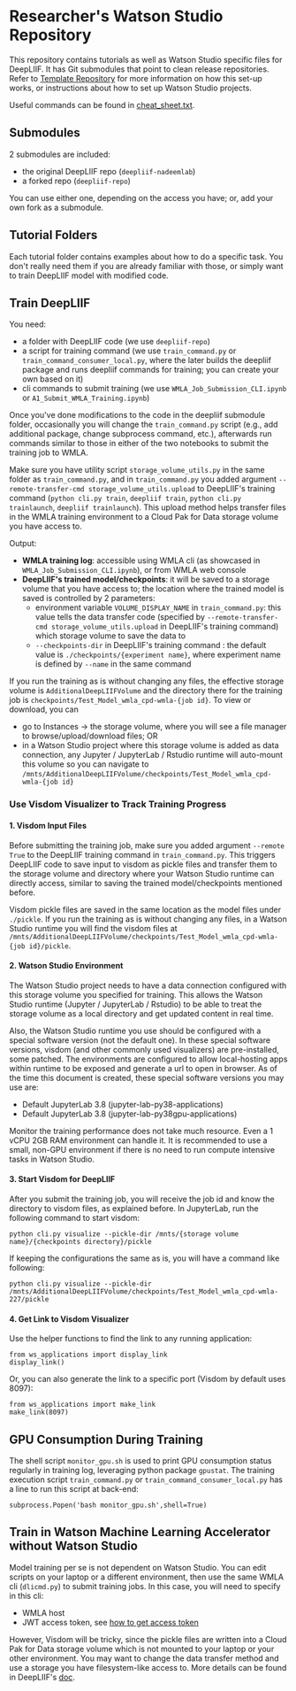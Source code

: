 # Researcher's Watson Studio Repository
This repository contains tutorials as well as Watson Studio specific files for DeepLIIF. It has Git submodules that point to clean release repositories. Refer to [Template Repository](https://github.com/drewmibm/watson-studio-template#watson-studio-template) for more information on how this set-up works, or instructions about how to set up Watson Studio projects.

Useful commands can be found in [cheat_sheet.txt](cheat_sheet.txt).

## Submodules
2 submodules are included:

- the original DeepLIIF repo (`deepliif-nadeemlab`)
- a forked repo (`deepliif-repo`)

You can use either one, depending on the access you have; or, add your own fork as a submodule.

## Tutorial Folders
Each tutorial folder contains examples about how to do a specific task. You don't really need them if you are already familiar with those, or simply want to train DeepLIIF model with modified code.

## Train DeepLIIF
You need:

- a folder with DeepLIIF code (we use `deepliif-repo`)
- a script for training command (we use `train_command.py` or `train_command_consumer_local.py`, where the later builds the deepliif package and runs deepliif commands for training; you can create your own based on it)
- cli commands to submit training (we use `WMLA_Job_Submission_CLI.ipynb` or `A1_Submit_WMLA_Training.ipynb`)

Once you've done modifications to the code in the deepliif submodule folder, occasionally you will change the `train_command.py` script (e.g., add additional package, change subprocess command, etc.), afterwards run commands similar to those in either of the two notebooks to submit the training job to WMLA.

Make sure you have utility script `storage_volume_utils.py` in the same folder as `train_command.py`, and in `train_command.py` you added argument `--remote-transfer-cmd storage_volume_utils.upload` to DeepLIIF's training command (`python cli.py train`, `deepliif train`, `python cli.py trainlaunch`, `deepliif trainlaunch`). This upload method helps transfer files in the WMLA training environment to a Cloud Pak for Data storage volume you have access to.

Output:

- **WMLA training log**: accessible using WMLA cli (as showcased in `WMLA_Job_Submission_CLI.ipynb`), or from WMLA web console
- **DeepLIIF's trained model/checkpoints**: it will be saved to a storage volume that you have access to; the location where the trained model is saved is controlled by 2 parameters:
  - environment variable `VOLUME_DISPLAY_NAME` in `train_command.py`: this value tells the data transfer code (specified by `--remote-transfer-cmd storage_volume_utils.upload` in DeepLIIF's training command) which storage volume to save the data to
  - `--checkpoints-dir` in DeepLIIF's training command : the default value is `./checkpoints/{experiment name}`, where experiment name is defined by `--name` in the same command

If you run the training as is without changing any files, the effective storage volume is `AdditionalDeepLIIFVolume` and the directory there for the training job is `checkpoints/Test_Model_wmla_cpd-wmla-{job id}`. To view or download, you can

- go to Instances -> the storage volume, where you will see a file manager to browse/upload/download files; OR
- in a Watson Studio project where this storage volume is added as data connection, any Jupyter / JupyterLab / Rstudio runtime will auto-mount this volume so you can navigate to `/mnts/AdditionalDeepLIIFVolume/checkpoints/Test_Model_wmla_cpd-wmla-{job id}`

### Use Visdom Visualizer to Track Training Progress

#### 1. Visdom Input Files
Before submitting the training job, make sure you added argument `--remote True` to the DeepLIIF training command in `train_command.py`. This triggers DeepLIIF code to save input to visdom as pickle files and transfer them to the storage volume and directory where your Watson Studio runtime can directly access, similar to saving the trained model/checkpoints mentioned before.

Visdom pickle files are saved in the same location as the model files under `./pickle`. If you run the training as is without changing any files, in a Watson Studio runtime you will find the visdom files at `/mnts/AdditionalDeepLIIFVolume/checkpoints/Test_Model_wmla_cpd-wmla-{job id}/pickle`.

#### 2. Watson Studio Environment
The Watson Studio project needs to have a data connection configured with this storage volume you specified for training. This allows the Watson Studio runtime (Jupyter / JupyterLab / Rstudio) to be able to treat the storage volume as a local directory and get updated content in real time.

Also, the Watson Studio runtime you use should be configured with a special software version (not the default one). In these special software versions, visdom (and other commonly used visualizers) are pre-installed, some patched. The environments are configured to allow local-hosting apps within runtime to be exposed and generate a url to open in browser. As of the time this document is created, these special software versions you may use are:
- Default JupyterLab 3.8 (jupyter-lab-py38-applications)
- Default JupyterLab 3.8 (jupyter-lab-py38gpu-applications)

Monitor the training performance does not take much resource. Even a 1 vCPU 2GB RAM environment can handle it. It is recommended to use a small, non-GPU environment if there is no need to run compute intensive tasks in Watson Studio.

#### 3. Start Visdom for DeepLIIF
After you submit the training job, you will receive the job id and know the directory to visdom files, as explained before. In JupyterLab, run the following command to start visdom:
```
python cli.py visualize --pickle-dir /mnts/{storage volume name}/{checkpoints directory}/pickle
```

If keeping the configurations the same as is, you will have a command like following:
```
python cli.py visualize --pickle-dir /mnts/AdditionalDeepLIIFVolume/checkpoints/Test_Model_wmla_cpd-wmla-227/pickle
```

#### 4. Get Link to Visdom Visualizer
Use the helper functions to find the link to any running application:
```
from ws_applications import display_link
display_link()
```

Or, you can also generate the link to a specific port (Visdom by default uses 8097):
```
from ws_applications import make_link
make_link(8097)
```

## GPU Consumption During Training
The shell script `monitor_gpu.sh` is used to print GPU consumption status regularly in training log, leveraging python package `gpustat`. The training execution script `train_command.py` or `train_command_consumer_local.py` has a line to run this script at back-end:
```
subprocess.Popen('bash monitor_gpu.sh',shell=True)
```

## Train in Watson Machine Learning Accelerator without Watson Studio
Model training per se is not dependent on Watson Studio. You can edit scripts on your laptop or a different environment, then use the same WMLA cli (`dlicmd.py`) to submit training jobs. In this case, you will need to specify in this cli:
- WMLA host
- JWT access token, see [how to get access token](https://github.com/drewmibm/watson-studio-template#watson-studio-template)

However, Visdom will be tricky, since the pickle files are written into a Cloud Pak for Data storage volume which is not mounted to your laptop or your other environment. You may want to change the data transfer method and use a storage you have filesystem-like access to. More details can be found in DeepLIIF's [doc](https://github.com/nadeemlab/DeepLIIF/blob/main/Multi-GPU%20Training.md#track-training-progress-in-visualizer).
